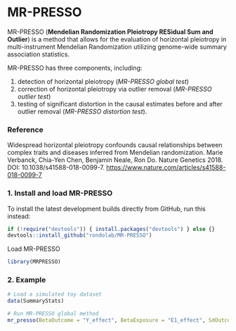 # MR-PRESSO
MR-PRESSO (**Mendelian Randomization Pleiotropy RESidual Sum and Outlier**) is a method that allows for the evaluation of horizontal pleiotropy in multi-instrument Mendelian Randomization utilizing genome-wide summary association statistics.

MR-PRESSO has three components, including:
1. detection of horizontal pleiotropy (*MR-PRESSO global test*)
2. correction of horizontal pleiotropy via outlier removal (*MR-PRESSO outlier test*)
3. testing of significant distortion in the causal estimates before and after outlier removal (*MR-PRESSO distortion test*).

### Reference

Widespread horizontal pleiotropy confounds causal relationships between complex traits and diseases inferred from Mendelian randomization. Marie Verbanck, Chia-Yen Chen, Benjamin Neale, Ron Do. Nature Genetics 2018. DOI: 10.1038/s41588-018-0099-7.
<https://www.nature.com/articles/s41588-018-0099-7>

### 1. Install and load MR-PRESSO
To install the latest development builds directly from GitHub, run this instead:
```r
if (!require("devtools")) { install.packages("devtools") } else {}
devtools::install_github("rondolab/MR-PRESSO")
```
Load MR-PRESSO 
```r
library(MRPRESSO)
```

### 2. Example
```r
# Load a simulated toy dataset
data(SummaryStats)

# Run MR-PRESSO global method
mr_presso(BetaOutcome = "Y_effect", BetaExposure = "E1_effect", SdOutcome = "Y_se", SdExposure = "E1_se", OUTLIERtest = TRUE, DISTORTIONtest = TRUE, data = SummaryStats, NbDistribution = 1000,  SignifThreshold = 0.05)
```
